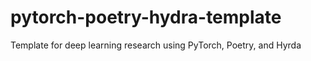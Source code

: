 # pytorch-poetry-hydra-template
Template for deep learning research using PyTorch, Poetry, and Hyrda
